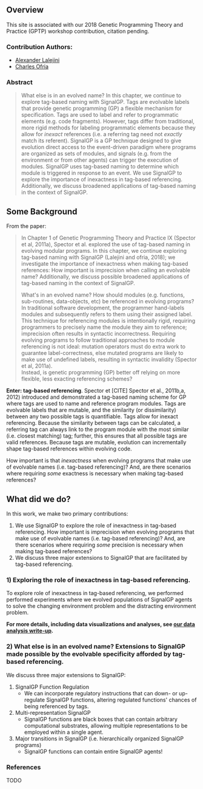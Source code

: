 ## Overview
This site is associated with our 2018 Genetic Programming Theory and Practice (GPTP) workshop contribution, citation pending. 

### Contribution Authors:
- [Alexander Lalejini](lalejini.com)
- [Charles Ofria](ofria.com)

### Abstract
> What else is in an evolved name? In this chapter, we continue to explore tag-based naming with SignalGP. 
> Tags are evolvable labels that provide genetic programming (GP) a flexible mechanism for specification. 
> Tags are used to label and refer to programmatic elements (e.g. code fragments). 
> However, tags differ from traditional, more rigid methods for labeling programmatic elements because they allow for _inexact_ references (i.e. a referring tag need not _exactly_ match its referent). 
> SignalGP is a GP technique designed to give evolution direct access to the event-driven paradigm where programs are organized as sets of modules, and signals (e.g. from the environment or from other agents) can trigger the execution of modules. SignalGP uses tag-based naming to determine which module is triggered in response to an event. 
> We use SignalGP to explore the importance of inexactness in tag-based referencing. Additionally, we discuss broadened applications of tag-based naming in the context of SignalGP. 

## Some Background 
From the paper:
> In Chapter 1 of Genetic Programming Theory and Practice IX (Spector et al, 2011a), Spector et al. explored the use of tag-based naming in evolving modular programs. 
> In this chapter, we continue exploring tag-based naming with SignalGP (Lalejini and ofria, 2018); we investigate the importance of inexactness when making tag-based references: How important is imprecision when calling an evolvable name? Additionally, we discuss possible broadened applications of tag-based naming in the context of SignalGP. 
> 
> What's in an evolved name?
> How should modules (e.g. functions, sub-routines, data-objects, etc) be referenced in evolving programs? 
> In traditional software development, the programmer hand-labels modules and subsequently refers to them using their assigned label. This technique for referencing modules is intentionally rigid, requiring programmers to precisely name the module they aim to reference; imprecision often results in syntactic incorrectness. 
> Requiring evolving programs to follow traditional approaches to module referencing is not ideal: mutation operators must do extra work to guarantee label-correctness, else mutated programs are likely to make use of undefined labels, resulting in syntactic invalidity (Spector et al, 2011a).  
> Instead, is genetic programming (GP) better off relying on more flexible, less exacting referencing schemes? 

**Enter: tag-based referencing**. 
Spector et [CITE] Spector et al., 2011b,a, 2012) introduced and demonstrated a tag-based naming scheme for GP where tags are used to name and reference program modules. Tags are evolvable labels that are mutable, and the similarity (or dissimilarity) between any two possible tags is quantifiable. Tags allow for inexact referencing. Because the similarity between tags can be calculated, a referring tag can always link to the program module with the most similar (i.e. closest matching) tag; further, this ensures that all possible tags are valid references. Because tags are mutable, evolution can incrementally shape tag-based references within evolving code.

How important is that _inexactness_ when evolving programs that make use of evolvable names (i.e. tag-based referencing)? And, are there scenarios where requiring _some_ exactness is necessary when making tag-based references? 

## What did we do?
In this work, we make two primary contributions:
1) We use SignalGP to explore the role of inexactness in tag-based referencing. How important is imprecision when evolving programs that make use of evolvable names (i.e. tag-based referencing)? And, are there scenarios where requiring _some_ precision is necessary when making tag-based references? 
2) We discuss three major extensions to SignalGP that are facilitated by tag-based referencing. 

### 1) Exploring the role of inexactness in tag-based referencing.
To explore role of inexactness in tag-based referencing, we performed performed experiments where we evolved populations of SignalGP agents to solve the changing environment problem and the distracting environment problem. 

**For more details, including data visualizations and analyses, see [our data analysis write-up](analysis/stats.html).**


### 2) What else is in an evolved name? Extensions to SignalGP made possible by the evolvable specificity afforded by tag-based referencing. 
We discuss three major extensions to SignalGP:
1) SignalGP Function Regulation
    - We can incorporate regulatory instructions that can down- or up-regulate SignalGP functions, altering regulated functions' chances of being referenced by tags. 
2) Multi-representation SignalGP
    - SignalGP functions are black boxes that can contain arbitrary computational substrates, allowing multiple representations to be employed within a single agent.
3) Major transitions in SignalGP (i.e. hierarchically organized SignalGP programs)
    - SignalGP functions can contain entire SignalGP agents!


### References
TODO